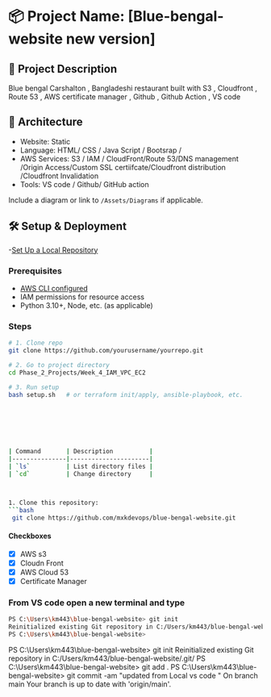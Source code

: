 
# 📦 Project Name: [Blue-bengal-website new version]

## 📁 Project Description

Blue bengal Carshalton , Bangladeshi restaurant built with S3 , Cloudfront , Route 53 , AWS certificate manager , Github , Github Action , VS code 

## 🚀 Architecture

- Website: Static 
- Language: HTML/ CSS / Java Script / Bootsrap / 
- AWS Services:  S3 / IAM / CloudFront/Route 53/DNS management /Origin Access/Custom SSL certiifcate/Cloudfront distribution /Cloudfront Invalidation 
- Tools: VS code / Github/ GitHub action

Include a diagram or link to `/Assets/Diagrams` if applicable.

## 🛠️ Setup & Deployment
-[Set Up a Local Repository](https://github.com/mxkdevops/gitHub?tab=readme-ov-file#2-set-up-a-local-repository-in-windows-using-vs-code)

### Prerequisites

- [AWS CLI configured]()
- IAM permissions for resource access
- Python 3.10+, Node, etc. (as applicable)

### Steps

```bash
# 1. Clone repo
git clone https://github.com/yourusername/yourrepo.git

# 2. Go to project directory
cd Phase_2_Projects/Week_4_IAM_VPC_EC2

# 3. Run setup
bash setup.sh   # or terraform init/apply, ansible-playbook, etc.







| Command       | Description          |
|---------------|----------------------|
| `ls`          | List directory files |
| `cd`          | Change directory     |



1. Clone this repository:
```bash
 git clone https://github.com/mxkdevops/blue-bengal-website.git
```
#### Checkboxes
- [X] AWS s3 
- [X] Cloudn Front 
- [X] AWS Cloud 53
- [X] Certificate Manager 

### From VS code open a new terminal and type 

```bash
PS C:\Users\km443\blue-bengal-website> git init
Reinitialized existing Git repository in C:/Users/km443/blue-bengal-website/.git/
PS C:\Users\km443\blue-bengal-website> 
```

PS C:\Users\km443\blue-bengal-website> git init
Reinitialized existing Git repository in C:/Users/km443/blue-bengal-website/.git/
PS C:\Users\km443\blue-bengal-website> git add .
PS C:\Users\km443\blue-bengal-website> git commit -am "updated from Local vs code "
On branch main
Your branch is up to date with 'origin/main'.

